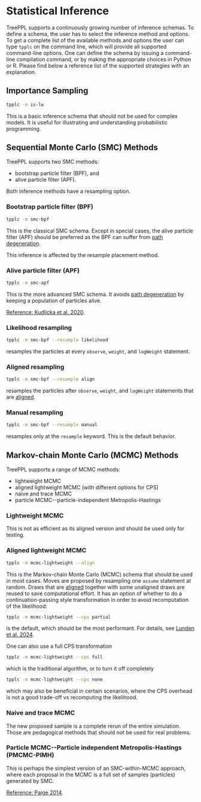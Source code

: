 # Statistical Inference

TreePPL supports a continuously growing number of inference schemas.
To define a schema, the user has to select the inference method and options.
To get a complete list of the available methods and options the user can type `tpplc` on the command line, which will provide all supported command-line options.
One can define the schema by issuing a command-line compilation command, or by making the appropriate choices in Python or R.
Please find below a reference list of the supported strategies with an explanation.

## Importance Sampling

```bash
tpplc -m is-lw
```

This is a basic inference schema that should not be used for complex models.
It is useful for illustrating and understanding probabilistic programming.

## Sequential Monte Carlo (SMC) Methods

TreePPL supports two SMC methods:

  - bootstrap particle filter (BPF), and
  - alive particle filter (APF).

Both inference methods have a resampling option.

### Bootstrap particle filter (BPF)

```bash
tpplc -m smc-bpf
```

This is the classical SMC schema.
Except in special cases, the alive particle filter (APF) should be preferred as the BPF can suffer from [path degeneration](../Explanation/path-degeneration.md).

This inference is affected by the resample placement method.

### Alive particle filter (APF)

```bash
tpplc -m smc-apf
```

This is the more advanced SMC schema.
It avoids [path degeneration](../Explanation/path-degeneration.md) by keeping a population of particles alive.

[Reference: Kudlicka et al. 2020](https://proceedings.mlr.press/v115/kudlicka20a.html).

### Likelihood resampling

```bash
tpplc -m smc-bpf --resample likelihood
```

resamples the particles at every `observe`, `weight`, and `logWeight` statement.

### Aligned resampling

```bash
tpplc -m smc-bpf --resample align
```

resamples the particles after `observe`, `weight`, and `logWeight` statements that are [aligned](../Explanation/alignment.md).

### Manual resampling

```bash
tpplc -m smc-bpf --resample manual
```

resamples only at the `resample` keyword.  This is the default behavior.

## Markov-chain Monte Carlo (MCMC) Methods

TreePPL supports a range of MCMC methods:

  - lightweight MCMC
  - aligned lightweight MCMC (with different options for CPS)
  - naive and trace MCMC
  - particle MCMC--particle-independent Metropolis-Hastings

### Lightweight MCMC

This is not as efficient as its aligned version and should be used only for testing.

### Aligned lightweight MCMC

```bash
tpplc -m mcmc-lightweight --align
```

This is the Markov-chain Monte Carlo (MCMC) schema that should be used in most cases.
Moves are proposed by resampling one `assume` statement at random.
Draws that are [aligned](../Explanation/alignment.md) together with some unaligned draws are reused to save computational effort.
It has an option of whether to do a continuation-passing style transformation in order to avoid recomputation of the likelihood:

```bash
tpplc -m mcmc-lightweight --cps partial
```

is the default, which should be the most performant. For details, see [Lunden et al. 2024](https://link.springer.com/chapter/10.1007/978-3-031-57267-8_12).

One can also use a full CPS transformation

```bash
tpplc -m mcmc-lightweight --cps full
```

which is the traditional algorithm, or to turn it off completely

```bash
tpplc -m mcmc-lightweight --cps none
```

which may also be beneficial in certain scenarios, where the CPS overhead is not a good trade-off vs recomputing the likelihood.

### Naive and trace MCMC

The new proposed sample is a complete rerun of the entire simulation.
Those are pedagogical methods that should not be used for real problems.

### Particle MCMC--Particle independent Metropolis-Hastings (PMCMC-PIMH)

This is perhaps the simplest version of an SMC-within-MCMC approach, where each proposal in the MCMC is a full set of samples (particles) generated by SMC.

[Reference: Paige 2014](https://proceedings.mlr.press/v32/paige14.pdf).

